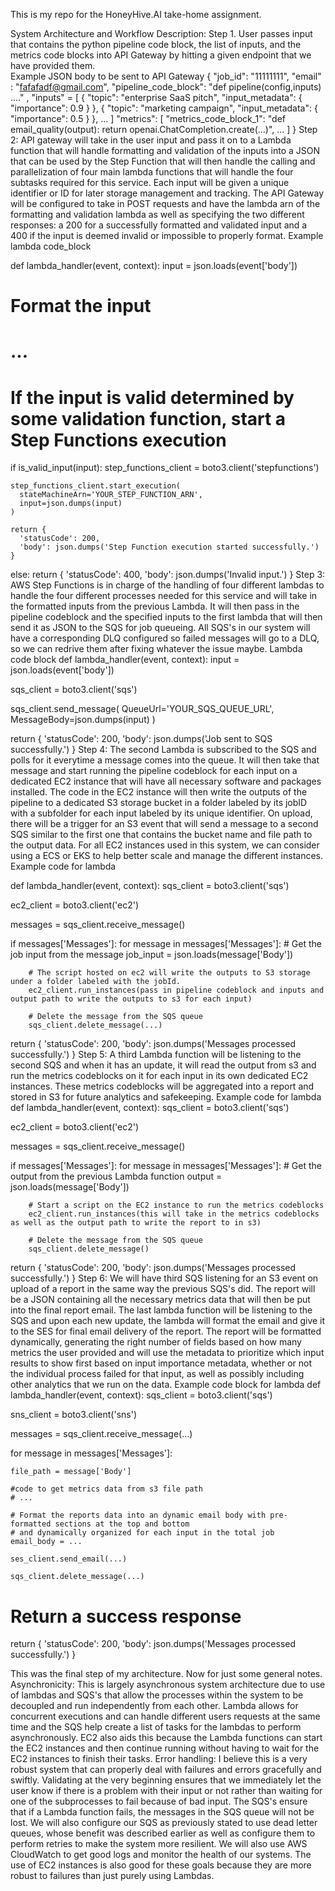This is my repo for the HoneyHive.AI take-home assignment.

System Architecture and Workflow Description:
Step 1. User passes input that contains the python pipeline code block, the list of inputs, and the metrics code blocks into API Gateway by hitting a given endpoint that we have provided them.  
Example JSON body to be sent to API Gateway
{
  "job_id": "11111111",
  "email" : "fafafadf@gmail.com",
  "pipeline_code_block": "def pipeline(config,inputs) ...." ,
  "inputs" = [ 
	{
		"topic": "enterprise SaaS pitch",
		"input_metadata": {
			"importance": 0.9
		}
	},
	{
		"topic": "marketing campaign",
		"input_metadata": {
			"importance": 0.5
		}
	},
 … ]
  "metrics": [
    "metrics_code_block_1": "def email_quality(output):
   return openai.ChatCompletion.create(...)",
   ...
  ]
}
Step 2: API gateway will take in the user input and pass it on to a Lambda function that will handle formatting and validation of the inputs into a JSON that can be used by the Step Function that will then handle the calling and parallelization of four main lambda functions that will handle the four subtasks required for this service. Each input will be given a unique identifier or ID for later storage management and tracking. The API Gateway will be configured to take in POST requests and have the lambda arn of the formatting and validation lambda as well as specifying the two different responses: a 200 for a successfully formatted and validated input and a 400 if the input is deemed invalid or impossible to properly format. 
Example lambda code_block

def lambda_handler(event, context):
  input = json.loads(event['body'])

  # Format the input
  # ...

  # If the input is valid determined by some validation function, start a Step Functions execution
  if is_valid_input(input):
    step_functions_client = boto3.client('stepfunctions')

    step_functions_client.start_execution(
      stateMachineArn='YOUR_STEP_FUNCTION_ARN',
      input=json.dumps(input)
    )

    return {
      'statusCode': 200,
      'body': json.dumps('Step Function execution started successfully.')
    }
  else:
    return {
      'statusCode': 400,
      'body': json.dumps('Invalid input.')
    }
Step 3: AWS Step Functions is in charge of the handling of four different lambdas to handle the four different processes needed for this service and will take in the formatted inputs from the previous Lambda.
It will then pass in the pipeline codeblock and the specified inputs to the first lambda that will then send it as JSON to the SQS for job queueing. All SQS's in our system will have a corresponding DLQ configured so failed messages will go to a DLQ, so we can redrive them after fixing whatever the issue maybe.
Lambda code block
def lambda_handler(event, context):
  input = json.loads(event['body'])

  sqs_client = boto3.client('sqs')

  sqs_client.send_message(
    QueueUrl='YOUR_SQS_QUEUE_URL',
    MessageBody=json.dumps(input)
  )

  return {
    'statusCode': 200,
    'body': json.dumps('Job sent to SQS successfully.')
  }
Step 4: The second Lambda is subscribed to the SQS and polls for it everytime a message comes into the queue. It will then take that message and start running the pipeline codeblock for each input on a dedicated EC2 instance that will have all necessary software and packages installed. The code in the EC2 instance will then write the outputs of the pipeline to a dedicated S3 storage bucket in a folder labeled by its jobID with a subfolder for each input labeled by its unique identifier. On upload, there will be a trigger for an S3 event that will send a message to a second SQS similar to the first one that contains the bucket name and file path to the output data. For all EC2 instances used in this system, we can consider using a ECS or EKS to help better scale and manage the different instances. 
Example code for lambda 

def lambda_handler(event, context):
sqs_client = boto3.client('sqs')

ec2_client = boto3.client('ec2')

messages = sqs_client.receive_message()

if messages['Messages']:
    for message in messages['Messages']:
        # Get the job input from the message
        job_input = json.loads(message['Body'])

        # The script hosted on ec2 will write the outputs to S3 storage under a folder labeled with the jobId. 
        ec2_client.run_instances(pass in pipeline codeblock and inputs and output path to write the outputs to s3 for each input)

        # Delete the message from the SQS queue
        sqs_client.delete_message(...)

return {
    'statusCode': 200,
    'body': json.dumps('Messages processed successfully.')
} 
Step 5: A third Lambda function will be listening to the second SQS and when it has an update, it will read the output from s3 and run the metrics codeblocks on it for each input in its own dedicated EC2 instances. These metrics codeblocks will be aggregated into a report and stored in S3 for future analytics and safekeeping. 
Example code for lambda 
def lambda_handler(event, context):
sqs_client = boto3.client('sqs')

ec2_client = boto3.client('ec2')

messages = sqs_client.receive_message()

if messages['Messages']:
    for message in messages['Messages']:
        # Get the output from the previous Lambda function
        output = json.loads(message['Body'])

        # Start a script on the EC2 instance to run the metrics codeblocks
        ec2_client.run_instances(this will take in the metrics codeblocks as well as the output path to write the report to in s3)

        # Delete the message from the SQS queue
        sqs_client.delete_message()

return {
    'statusCode': 200,
    'body': json.dumps('Messages processed successfully.')
}
Step 6: We will have third SQS listening for an S3 event on upload of a report in the same way the previous SQS's did. The report will be a JSON containing all the necessary metrics data that will then be put into the final report email. The last lambda function will be listening to the SQS and upon each new update, the lambda will format the email and give it to the SES for final email delivery of the report. The report will be formatted dynamically, generating the right number of fields based on how many metrics the user provided and will use the metadata to prioritize which input results to show first based on input importance metadata, whether or not the individual process failed for that input, as well as possibly including other analytics that we run on the data. 
Example code block for lambda
def lambda_handler(event, context):
  sqs_client = boto3.client('sqs')

  sns_client = boto3.client('sns')

  messages = sqs_client.receive_message(...)

  for message in messages['Messages']:

    file_path = message['Body']

    #code to get metrics data from s3 file path
    # ...

    # Format the reports data into an dynamic email body with pre-formatted sections at the top and bottom
    # and dynamically organized for each input in the total job
    email_body = ...

    ses_client.send_email(...)

    sqs_client.delete_message(...)

  # Return a success response
  return {
    'statusCode': 200,
    'body': json.dumps('Messages processed successfully.')
  }


This was the final step of my architecture. Now for just some general notes.
Asynchronicity: This is largely asynchronous system architecture due to use of lambdas and SQS's that allow the processes within the system to be decoupled and run independently from each other. Lambda allows for concurrent executions and can handle different users requests at the same time and the SQS help create a list of tasks for the lambdas to perform asynchronously. EC2 also aids this because the Lambda functions can start the EC2 instances and then continue running without having to wait for the EC2 instances to finish their tasks.
Error handling: I believe this is a very robust system that can properly deal with failures and errors gracefully and swiftly. Validating at the very beginning ensures that we immediately let the user know if there is a problem with their input or not rather than waiting for one of the subprocesses to fail because of bad input. The SQS's ensure that if a Lambda function fails, the messages in the SQS queue will not be lost. We will also configure our SQS as previously stated to use dead letter queues, whose benefit was described earlier as well as configure them to perform retries to make the system more resilient. We will also use AWS CloudWatch to get good logs and monitor the health of our systems. The use of EC2 instances is also good for these goals because they are more robust to failures than just purely using Lambdas. 
